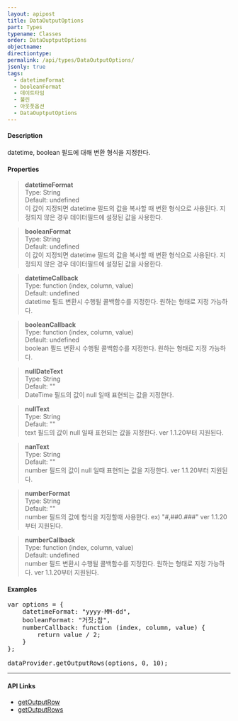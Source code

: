 ```yaml
---
layout: apipost
title: DataOutputOptions
part: Types
typename: Classes
order: DataOuptputOptions
objectname: 
directiontype: 
permalink: /api/types/DataOutputOptions/
jsonly: true
tags:
  - datetimeFormat
  - booleanFormat
  - 데이트타임
  - 불린
  - 아웃풋옵션
  - DataOuptputOptions
---
```


#### Description

 datetime, boolean 필드에 대해 변환 형식을 지정한다.

#### Properties

> **datetimeFormat**  
> Type: String  
> Default: undefined  
> 이 값이 지정되면 datetime 필드의 값을 복사할 때 변환 형식으로 사용된다. 지정되지 않은 경우 데이터필드에 설정된 값을 사용한다.  

> **booleanFormat**  
> Type: String  
> Default: undefined  
> 이 값이 지정되면 datetime 필드의 값을 복사할 때 변환 형식으로 사용된다. 지정되지 않은 경우 데이터필드에 설정된 값을 사용한다.  

> **datetimeCallback**   
> Type: function (index, column, value)   
> Default: undefined   
> datetime 필드 변환시 수행될 콜백함수를 지정한다. 원하는 형태로 지정 가능하다.   

> **booleanCallback**   
> Type: function (index, column, value)   
> Default: undefined   
> boolean 필드 변환시 수행될 콜백함수를 지정한다. 원하는 형태로 지정 가능하다.   

> **nullDateText**  
> Type: String  
> Default: ""  
> DateTime 필드의 값이 null 일때 표현되는 값을 지정한다. 

> **nullText**  
> Type: String  
> Default: ""  
> text 필드의 값이 null 일때 표현되는 값을 지정한다. 
> ver 1.1.20부터 지원된다.

> **nanText**  
> Type: String  
> Default: ""  
> number 필드의 값이 null 일때 표현되는 값을 지정한다. 
> ver 1.1.20부터 지원된다.

> **numberFormat**  
> Type: String  
> Default: ""  
> number 필드의 값에 형식을 지정할때 사용한다. 
> ex) "#,##0.###" 
> ver 1.1.20부터 지원된다.

> **numberCallback**  
> Type: function (index, column, value)  
> Default: undefined  
> number 필드 변환시 수행될 콜백함수를 지정한다. 원하는 형태로 지정 가능하다. 
> ver 1.1.20부터 지원된다.

#### Examples   

<pre class="prettyprint">
var options = {
	datetimeFormat: "yyyy-MM-dd",
	booleanFormat: "거짓;참",
	numberCallback: function (index, column, value) {
	    return value / 2;
	}
};

dataProvider.getOutputRows(options, 0, 10);	
</pre>

---

#### API Links

* [getOutputRow](/api/LocalDataProvider/getOutputRow/)     
* [getOutputRows](/api/LocalDataProvider/getOutputRows/)     

